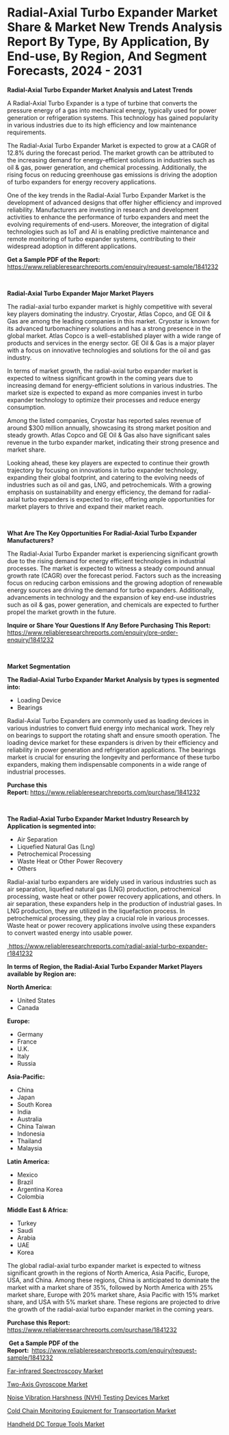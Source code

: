 <p><h1>Radial-Axial Turbo Expander Market Share & Market New Trends Analysis Report By Type, By Application, By End-use, By Region, And Segment Forecasts, 2024 - 2031</h1></p><p><strong>Radial-Axial Turbo Expander Market Analysis and Latest Trends</strong></p>
<p><p>A Radial-Axial Turbo Expander is a type of turbine that converts the pressure energy of a gas into mechanical energy, typically used for power generation or refrigeration systems. This technology has gained popularity in various industries due to its high efficiency and low maintenance requirements.</p><p>The Radial-Axial Turbo Expander Market is expected to grow at a CAGR of 12.8% during the forecast period. The market growth can be attributed to the increasing demand for energy-efficient solutions in industries such as oil & gas, power generation, and chemical processing. Additionally, the rising focus on reducing greenhouse gas emissions is driving the adoption of turbo expanders for energy recovery applications.</p><p>One of the key trends in the Radial-Axial Turbo Expander Market is the development of advanced designs that offer higher efficiency and improved reliability. Manufacturers are investing in research and development activities to enhance the performance of turbo expanders and meet the evolving requirements of end-users. Moreover, the integration of digital technologies such as IoT and AI is enabling predictive maintenance and remote monitoring of turbo expander systems, contributing to their widespread adoption in different applications.</p></p>
<p><strong>Get a Sample PDF of the Report:&nbsp;</strong> <a href="https://www.reliableresearchreports.com/enquiry/request-sample/1841232">https://www.reliableresearchreports.com/enquiry/request-sample/1841232</a></p>
<p>&nbsp;</p>
<p><strong>Radial-Axial Turbo Expander Major Market Players</strong></p>
<p><p>The radial-axial turbo expander market is highly competitive with several key players dominating the industry. Cryostar, Atlas Copco, and GE Oil & Gas are among the leading companies in this market. Cryostar is known for its advanced turbomachinery solutions and has a strong presence in the global market. Atlas Copco is a well-established player with a wide range of products and services in the energy sector. GE Oil & Gas is a major player with a focus on innovative technologies and solutions for the oil and gas industry.</p><p>In terms of market growth, the radial-axial turbo expander market is expected to witness significant growth in the coming years due to increasing demand for energy-efficient solutions in various industries. The market size is expected to expand as more companies invest in turbo expander technology to optimize their processes and reduce energy consumption.</p><p>Among the listed companies, Cryostar has reported sales revenue of around $300 million annually, showcasing its strong market position and steady growth. Atlas Copco and GE Oil & Gas also have significant sales revenue in the turbo expander market, indicating their strong presence and market share.</p><p>Looking ahead, these key players are expected to continue their growth trajectory by focusing on innovations in turbo expander technology, expanding their global footprint, and catering to the evolving needs of industries such as oil and gas, LNG, and petrochemicals. With a growing emphasis on sustainability and energy efficiency, the demand for radial-axial turbo expanders is expected to rise, offering ample opportunities for market players to thrive and expand their market reach.</p></p>
<p>&nbsp;</p>
<p><strong>What Are The Key Opportunities For Radial-Axial Turbo Expander Manufacturers?</strong></p>
<p><p>The Radial-Axial Turbo Expander market is experiencing significant growth due to the rising demand for energy efficient technologies in industrial processes. The market is expected to witness a steady compound annual growth rate (CAGR) over the forecast period. Factors such as the increasing focus on reducing carbon emissions and the growing adoption of renewable energy sources are driving the demand for turbo expanders. Additionally, advancements in technology and the expansion of key end-use industries such as oil & gas, power generation, and chemicals are expected to further propel the market growth in the future.</p></p>
<p><strong>Inquire or Share Your Questions If Any Before Purchasing This Report:</strong> <a href="https://www.reliableresearchreports.com/enquiry/pre-order-enquiry/1841232">https://www.reliableresearchreports.com/enquiry/pre-order-enquiry/1841232</a></p>
<p>&nbsp;</p>
<p><strong>Market Segmentation</strong></p>
<p><strong>The Radial-Axial Turbo Expander Market Analysis by types is segmented into:</strong></p>
<p><ul><li>Loading Device</li><li>Bearings</li></ul></p>
<p><p>Radial-Axial Turbo Expanders are commonly used as loading devices in various industries to convert fluid energy into mechanical work. They rely on bearings to support the rotating shaft and ensure smooth operation. The loading device market for these expanders is driven by their efficiency and reliability in power generation and refrigeration applications. The bearings market is crucial for ensuring the longevity and performance of these turbo expanders, making them indispensable components in a wide range of industrial processes.</p></p>
<p><strong>Purchase this Report:&nbsp;</strong><a href="https://www.reliableresearchreports.com/purchase/1841232">https://www.reliableresearchreports.com/purchase/1841232</a></p>
<p>&nbsp;</p>
<p><strong>The Radial-Axial Turbo Expander Market Industry Research by Application is segmented into:</strong></p>
<p><ul><li>Air Separation</li><li>Liquefied Natural Gas (Lng)</li><li>Petrochemical Processing</li><li>Waste Heat or Other Power Recovery</li><li>Others</li></ul></p>
<p><p>Radial-axial turbo expanders are widely used in various industries such as air separation, liquefied natural gas (LNG) production, petrochemical processing, waste heat or other power recovery applications, and others. In air separation, these expanders help in the production of industrial gases. In LNG production, they are utilized in the liquefaction process. In petrochemical processing, they play a crucial role in various processes. Waste heat or power recovery applications involve using these expanders to convert wasted energy into usable power.</p></p>
<p><a href="https://www.reliableresearchreports.com/radial-axial-turbo-expander-r1841232">&nbsp;https://www.reliableresearchreports.com/radial-axial-turbo-expander-r1841232</a></p>
<p><strong>In terms of Region, the Radial-Axial Turbo Expander Market Players available by Region are:</strong></p>
<p>
    <p> <strong> North America: </strong>
        <ul>
            <li>United States</li>
            <li>Canada</li>
        </ul>
        </p> 
    <p> <strong> Europe: </strong>
        <ul>
            <li>Germany</li>
            <li>France</li>
            <li>U.K.</li>
            <li>Italy</li>
            <li>Russia</li>
        </ul>
        </p> 
    <p> <strong> Asia-Pacific: </strong>
        <ul>
            <li>China</li>
            <li>Japan</li>
            <li>South Korea</li>
            <li>India</li>
            <li>Australia</li>
            <li>China Taiwan</li>
            <li>Indonesia</li>
            <li>Thailand</li>
            <li>Malaysia</li>
        </ul>
        </p> 
    <p> <strong> Latin America: </strong>
        <ul>
            <li>Mexico</li>
            <li>Brazil</li>
            <li>Argentina Korea</li>
            <li>Colombia</li>
        </ul>
        </p> 
    <p> <strong> Middle East & Africa: </strong>
        <ul>
            <li>Turkey</li>
            <li>Saudi</li>
            <li>Arabia</li>
            <li>UAE</li>
            <li>Korea</li>
        </ul>
    </p>
    </p>
<p><p>The global radial-axial turbo expander market is expected to witness significant growth in the regions of North America, Asia Pacific, Europe, USA, and China. Among these regions, China is anticipated to dominate the market with a market share of 35%, followed by North America with 25% market share, Europe with 20% market share, Asia Pacific with 15% market share, and USA with 5% market share. These regions are projected to drive the growth of the radial-axial turbo expander market in the coming years.</p></p>
<p><strong>Purchase this Report: </strong><a href="https://www.reliableresearchreports.com/purchase/1841232">https://www.reliableresearchreports.com/purchase/1841232</a></p>
<p>&nbsp;<strong>Get a Sample PDF of the Report:&nbsp;&nbsp;</strong><a href="https://www.reliableresearchreports.com/enquiry/request-sample/1841232">https://www.reliableresearchreports.com/enquiry/request-sample/1841232</a></p>
<p><strong></strong></p>
<p><p><a href="https://github.com/dimitrishawkinswaynenp91rgz/Market-Research-Report-List-3/blob/main/far-infrared-spectroscopy-market.md">Far-infrared Spectroscopy Market</a></p><p><a href="https://github.com/tamvrosiya/Market-Research-Report-List-5/blob/main/two-axis-gyroscope-market.md">Two-Axis Gyroscope Market</a></p><p><a href="https://github.com/changoleonlaverguenzanoexiste/Market-Research-Report-List-4/blob/main/noise-vibration-harshness-nvh-testing-devices-market.md">Noise Vibration Harshness (NVH) Testing Devices Market</a></p><p><a href="https://github.com/pizolina/Market-Research-Report-List-5/blob/main/cold-chain-monitoring-equipment-for-transportation-market.md">Cold Chain Monitoring Equipment for Transportation Market</a></p><p><a href="https://github.com/gladysalidde/Market-Research-Report-List-2/blob/main/handheld-dc-torque-tools-market.md">Handheld DC Torque Tools Market</a></p></p>